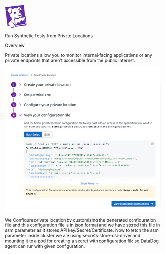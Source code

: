 ![Screenshot](dd_logo_n_70x75.png)


Run Synthetic Tests from Private Locations

Overview

Private locations allow you to monitor internal-facing applications or any private endpoints that aren’t accessible from the public internet.

![Screenshot](private-location.png)



We Configure private location by customizing the generated configuration file and this configuration file is in json format and we have stored this file in ssm parameter as it stores API key/Secret/Certificate. Now to fetch the ssm parameter inside cluster we are using secrets-store-csi-driver and mounting it to a pod for creating a secret with configuration file so DataDog agent can run with given configuration.
